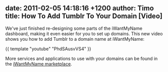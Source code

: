 date: 2011-02-05 14:18:16 +1200
author: Timo
title: How To Add Tumblr To Your Domain [Video]
----

We've just finished re-designing some parts of the iWantMyName dashboard, making it even easier for you to set up domains. This new video shows you how to add Tumblr to a domain name at iWantMyName:

{{ template "youtube" "PhdSAusvVS4" }}

More services and applications to use with your domains can be found in the [iWantMyName marketplace](https://iwantmyname.com/services/featured).
